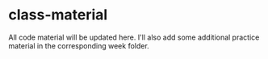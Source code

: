 # class-material
All code material will be updated here.
I'll also add some additional practice material in the corresponding week folder.
